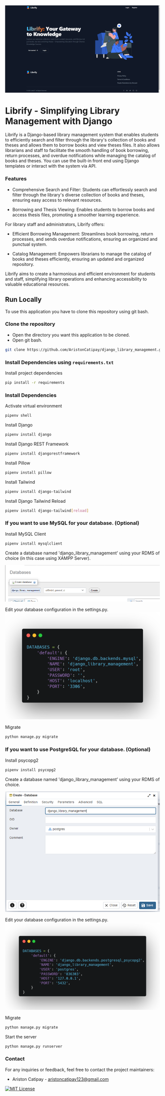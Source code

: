 ![Librify](/readme_images/librify.png)
# Librify - Simplifying Library Management with Django

Librify is a Django-based library management system that enables students to efficiently search and filter through the library's collection of books and theses and allows them to borrow books and view theses files. It also allows librarians and staff to facilitate the smooth handling of book borrowing, return processes, and overdue notifications while managing the catalog of books and theses. You can use the built-in front end using Django templates or interact with the system via API.

### Features
- Comprehensive Search and Filter: Students can effortlessly search and filter through the library's diverse collection of books and theses, ensuring easy access to relevant resources.

- Borrowing and Thesis Viewing: Enables students to borrow books and access thesis files, promoting a smoother learning experience.

For library staff and administrators, Librify offers:

- Efficient Borrowing Management: Streamlines book borrowing, return processes, and sends overdue notifications, ensuring an organized and punctual system.

- Catalog Management: Empowers librarians to manage the catalog of books and theses efficiently, ensuring an updated and organized repository.

Librify aims to create a harmonious and efficient environment for students and staff, simplifying library operations and enhancing accessibility to valuable educational resources.

## Run Locally

To use this application you have to clone this repository using git bash.

### Clone the repository
- Open the directory you want this application to be cloned. 
- Open git bash.

```bash
git clone https://github.com/AristonCatipay/django_library_management.git
```

### Install Dependencies using `requirements.txt`
Install project dependencies
```bash
pip install -r requirements
```

### Install Dependencies

Activate virtual environment
```bash
pipenv shell
```

Install Django
```bash
pipenv install django
```

Install Django REST Framework
```bash
pipenv install djangorestframework
```

Install Pillow
```bash
pipenv install pillow
```

Install Tailwind
```bash
pipenv install django-tailwind
```

Install Django Tailwind Reload
```bash
pipenv install django-tailwind[reload]
```

### If you want to use MySQL for your database. (Optional)
Install MySQL Client
```bash
pipenv install mysqlclient
```

Create a database named 'django_library_management' 
using your RDMS of choice (in this case using XAMPP Server).

![Create_a_database](/readme_images/xampp_create_database.png)

Edit your database configuration in the settings.py.
![Database_Configuration](/readme_images/change_database_settings.png)

Migrate
```bash
python manage.py migrate
```

### If you want to use PostgreSQL for your database. (Optional)
Install psycopg2
```bash
pipenv install psycopg2
```

Create a database named 'django_library_management' 
using your RDMS of choice.

![Create_a_database](/readme_images/postgre_create_database.PNG)

Edit your database configuration in the settings.py.
![Database_Configuration](/readme_images/postgre_change_database_settings.png)

Migrate
```bash
python manage.py migrate
```

Start the server
```bash
python manage.py runserver
```

### Contact
For any inquiries or feedback, feel free to contact the project maintainers:

- Ariston Catipay - aristoncatipay123@gmail.com


[![MIT License](https://img.shields.io/badge/License-MIT-green.svg)](https://choosealicense.com/licenses/mit/)